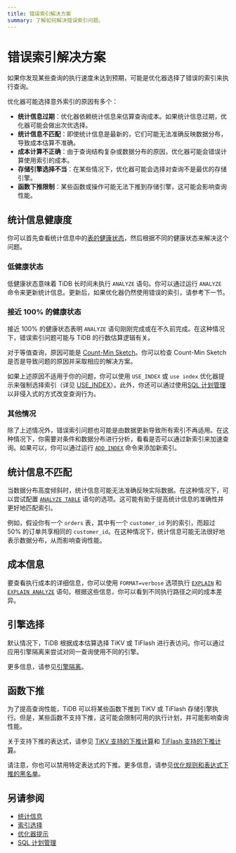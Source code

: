 ```yaml
---
title: 错误索引解决方案
summary: 了解如何解决错误索引问题。
---
```


# 错误索引解决方案

如果你发现某些查询的执行速度未达到预期，可能是优化器选择了错误的索引来执行查询。

优化器可能选择意外索引的原因有多个：

- **统计信息过期**：优化器依赖统计信息来估算查询成本。如果统计信息过期，优化器可能会做出次优选择。
- **统计信息不匹配**：即使统计信息是最新的，它们可能无法准确反映数据分布，导致成本估算不准确。
- **成本计算不正确**：由于查询结构复杂或数据分布的原因，优化器可能会错误计算使用索引的成本。
- **存储引擎选择不当**：在某些情况下，优化器可能会选择对查询不是最优的存储引擎。
- **函数下推限制**：某些函数或操作可能无法下推到存储引擎，这可能会影响查询性能。

## 统计信息健康度

你可以首先查看统计信息中的[表的健康状态](/statistics.md#health-state-of-tables)，然后根据不同的健康状态来解决这个问题。

### 低健康状态

低健康状态意味着 TiDB 长时间未执行 `ANALYZE` 语句。你可以通过运行 `ANALYZE` 命令来更新统计信息。更新后，如果优化器仍然使用错误的索引，请参考下一节。

### 接近 100% 的健康状态

接近 100% 的健康状态表明 `ANALYZE` 语句刚刚完成或在不久前完成。在这种情况下，错误索引问题可能与 TiDB 的行数估算逻辑有关。

对于等值查询，原因可能是 [Count-Min Sketch](/statistics.md#count-min-sketch)。你可以检查 Count-Min Sketch 是否是导致问题的原因并采取相应的解决方案。

如果上述原因不适用于你的问题，你可以使用 `USE_INDEX` 或 `use index` 优化器提示来强制选择索引（详见 [USE_INDEX](/optimizer-hints.md#use_indext1_name-idx1_name--idx2_name-)）。此外，你还可以通过使用[SQL 计划管理](/sql-plan-management.md)以非侵入式的方式改变查询行为。

### 其他情况

除了上述情况外，错误索引问题也可能是由数据更新导致所有索引不再适用。在这种情况下，你需要对条件和数据分布进行分析，看看是否可以通过新索引来加速查询。如果可以，你可以通过运行 [`ADD INDEX`](/sql-statements/sql-statement-add-index.md) 命令来添加新索引。

## 统计信息不匹配

当数据分布高度倾斜时，统计信息可能无法准确反映实际数据。在这种情况下，可以尝试配置 [`ANALYZE TABLE`](/sql-statements/sql-statement-analyze-table.md) 语句的选项。这可能有助于提高统计信息的准确性并更好地匹配索引。

例如，假设你有一个 `orders` 表，其中有一个 `customer_id` 列的索引，而超过 50% 的订单共享相同的 `customer_id`。在这种情况下，统计信息可能无法很好地表示数据分布，从而影响查询性能。

## 成本信息

要查看执行成本的详细信息，你可以使用 `FORMAT=verbose` 选项执行 [`EXPLAIN`](/sql-statements/sql-statement-explain.md) 和 [`EXPLAIN ANALYZE`](/sql-statements/sql-statement-explain-analyze.md) 语句。根据这些信息，你可以看到不同执行路径之间的成本差异。

## 引擎选择

默认情况下，TiDB 根据成本估算选择 TiKV 或 TiFlash 进行表访问。你可以通过应用引擎隔离来尝试对同一查询使用不同的引擎。

更多信息，请参见[引擎隔离](/tiflash/use-tidb-to-read-tiflash.md#engine-isolation)。

## 函数下推

为了提高查询性能，TiDB 可以将某些函数下推到 TiKV 或 TiFlash 存储引擎执行。但是，某些函数不支持下推，这可能会限制可用的执行计划，并可能影响查询性能。

关于支持下推的表达式，请参见 [TiKV 支持的下推计算](/functions-and-operators/expressions-pushed-down.md)和 [TiFlash 支持的下推计算](/tiflash/tiflash-supported-pushdown-calculations.md)。

请注意，你也可以禁用特定表达式的下推。更多信息，请参见[优化规则和表达式下推的黑名单](/blocklist-control-plan.md)。

## 另请参阅

- [统计信息](/statistics.md)
- [索引选择](/choose-index.md)
- [优化器提示](/optimizer-hints.md)
- [SQL 计划管理](/sql-plan-management.md)
